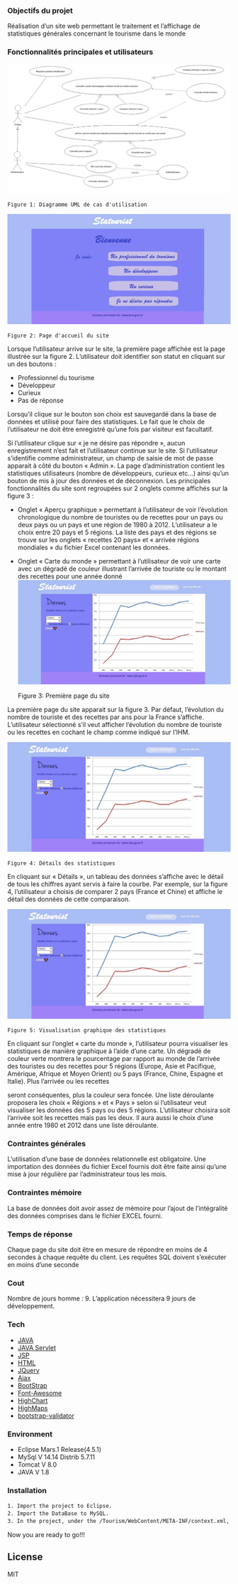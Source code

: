 ### Objectifs du projet
Réalisation d’un site web permettant le traitement et l’affichage de statistiques générales concernant le tourisme dans le monde

### Fonctionnalités principales et utilisateurs

![image](https://github.com/Xx-william/Tourisme-JEE/blob/master/Img/usercase.jpg)
    
    Figure 1: Diagramme UML de cas d'utilisation
    
![image](https://github.com/Xx-william/Tourisme-JEE/blob/master/Img/front-page.jpg)
    
    Figure 2: Page d'accueil du site
    
Lorsque l’utilisateur arrive sur le site, la première page affichée est la page illustrée sur la figure 2. L’utilisateur doit identifier son statut en cliquant sur un des boutons :
* Professionnel du tourisme
* Développeur
* Curieux
* Pas de réponse

Lorsqu’il clique sur le bouton son choix est sauvegardé dans la base de données et utilisé pour faire des statistiques. Le fait que le choix de l’utilisateur ne doit être enregistré qu’une fois par visiteur est facultatif.

Si l’utilisateur clique sur « je ne désire pas répondre », aucun enregistrement n’est fait et l’utilisateur continue sur le site.
Si l’utilisateur s’identifie comme administrateur, un champ de saisie de mot de passe apparait à côté du bouton « Admin ».
La page d’administration contient les statistiques utilisateurs (nombre de développeurs, curieux etc…) ainsi qu’un bouton de mis à jour des données et de déconnexion.
Les principales fonctionnalités du site sont regroupées sur 2 onglets comme affichés sur la figure 3 :
* Onglet « Aperçu graphique » permettant à l’utilisateur de voir l’évolution chronologique du nombre de touristes ou de recettes pour un pays ou deux pays ou un pays et une région de 1980 à 2012. L’utilisateur a le choix entre 20 pays et 5 régions.
La liste des pays et des régions se trouve sur les onglets « recettes 20 pays» et « arrivée régions mondiales » du fichier Excel contenant les données.
* Onglet « Carte du monde » permettant à l’utilisateur de voir une carte avec un dégradé de couleur illustrant l’arrivée de touriste ou le montant des recettes pour une année donné
 ![image](https://github.com/Xx-william/Tourisme-JEE/blob/master/Img/page1.jpg)

    Figure 3: Première page du site

La première page du site apparait sur la figure 3. Par défaut, l’évolution du nombre de touriste et des recettes par ans pour la France s’affiche. L’utilisateur sélectionné s’il veut afficher l’évolution du nombre de touriste ou les recettes en cochant le champ comme indiqué sur l’IHM.

![image](https://github.com/Xx-william/Tourisme-JEE/blob/master/Img/page1.jpg)

    Figure 4: Détails des statistiques
    
En cliquant sur « Détails », un tableau des données s’affiche avec le détail de tous les chiffres ayant servis à faire la courbe.
Par exemple, sur la figure 4, l’utilisateur a choisis de comparer 2 pays (France et Chine) et affiche le détail des données de cette comparaison.

![image](https://github.com/Xx-william/Tourisme-JEE/blob/master/Img/page1.jpg)

    Figure 5: Visualisation graphique des statistiques
    
En cliquant sur l’onglet « carte du monde », l’utilisateur pourra visualiser les statistiques de manière graphique à l’aide d’une carte. Un dégradé de couleur verte montrera le pourcentage par rapport au monde de l’arrivée des touristes ou des recettes pour 5 régions (Europe, Asie et Pacifique, Amérique, Afrique et Moyen Orient) ou 5 pays (France, Chine, Espagne et Italie). Plus l’arrivée ou les recettes

seront conséquentes, plus la couleur sera foncée. Une liste déroulante proposera les choix « Régions » et « Pays » selon si l’utilisateur veut visualiser les données des 5 pays ou des 5 régions.
L’utilisateur choisira soit l’arrivée soit les recettes mais pas les deux. Il aura aussi le choix d’une année entre 1980 et 2012 dans une liste déroulante.

### Contraintes générales
L’utilisation d’une base de données relationnelle est obligatoire. Une importation des données du fichier Excel fournis doit être faite ainsi qu’une mise à jour régulière par l’administrateur tous les mois.

### Contraintes mémoire
La base de données doit avoir assez de mémoire pour l’ajout de l’intégralité des données comprises dans le fichier EXCEL fourni.

### Temps de réponse
Chaque page du site doit être en mesure de répondre en moins de 4 secondes à chaque requête du client. Les requêtes SQL doivent s’exécuter en moins d’une seconde

### Cout
Nombre de jours homme : 9. 
L’application nécessitera 9 jours de développement.

### Tech

* [JAVA] 
* [JAVA Servlet] 
* [JSP] 
* [HTML] 
* [JQuery] 
* [Ajax] 
* [BootStrap] 
* [Font-Awesome]
* [HighChart]
* [HighMaps]
* [bootstrap-validator]

### Environment
* Eclipse Mars.1 Release(4.5.1)
* MySql V 14.14 Distrib 5.7.11
* Tomcat V 8.0
* JAVA V 1.8

### Installation

```sh
1. Import the project to Eclipse.
2. Import the DataBase to MySQL.
3. In the project, under the /Tourism/WebContent/META-INF/context.xml, you need to change the setting of your own database.
```
Now you are ready to go!!!

License
----

MIT


  

   [JAVA]: <https://www.java.com/en/download/whatis_java.jsp>
   [JAVA Servlet]: <http://www.oracle.com/technetwork/java/index-jsp-135475.html>
   [JSP]: <http://www.oracle.com/technetwork/java/javaee/jsp/index.html>
   [HTML]: <http://www.w3schools.com/tags/default.asp>
   [JQuery]: <https://jquery.com/>
   [Ajax]: <http://api.jquery.com/jquery.ajax/>
   [BootStrap]: <http://getbootstrap.com/>
   [bootstrap-select]: <https://github.com/silviomoreto/bootstrap-select>
  [bootstrap-validator]: <https://github.com/1000hz/bootstrap-validator>
  [Font-Awesome]:  <https://fortawesome.github.io/Font-Awesome/>
  [HighChart]: <http://www.highcharts.com/>
  [HighMaps]: <http://www.highcharts.com/>

